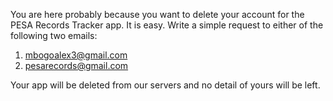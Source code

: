 You are here probably because you want to delete your account for the PESA Records Tracker app. It is easy. Write a simple request to either of the following two emails:

  1. mbogoalex3@gmail.com
  2. pesarecords@gmail.com

Your app will be deleted from our servers and no detail of yours will be left.

  

  
  
  
